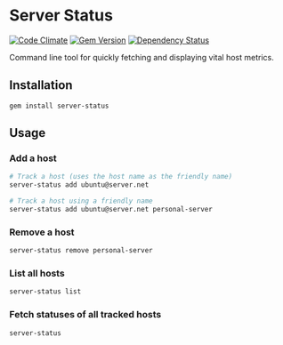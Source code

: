 # Server Status

[![Code Climate](https://codeclimate.com/github/jamesbrooks/server-status.png)](https://codeclimate.com/github/JamesBrooks/git-runner)
[![Gem Version](https://badge.fury.io/rb/server-status.png)](http://badge.fury.io/rb/git-runner)
[![Dependency Status](https://gemnasium.com/jamesbrooks/server-status.png)](https://gemnasium.com/JamesBrooks/git-runner)

Command line tool for quickly fetching and displaying vital host metrics.

## Installation

`gem install server-status`

## Usage

### Add a host

```sh
# Track a host (uses the host name as the friendly name)
server-status add ubuntu@server.net

# Track a host using a friendly name
server-status add ubuntu@server.net personal-server
```

### Remove a host

```sh
server-status remove personal-server
```

### List all hosts

```sh
server-status list
```

### Fetch statuses of all tracked hosts

```sh
server-status
```
